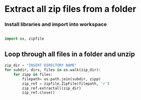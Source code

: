 
# Extract all zip files from a folder

### Install libraries and import into workspace


```python

import os, zipfile

```

## Loop through all files in a folder and unzip 


```python
zip_dir = "INSERT DIRECTORY NAME"   
for subdir, dirs, files in os.walk(zip_dir):
    for zipp in files:
        filepath= os.path.join(subdir, zipp)
        zip_ref = zipfile.ZipFile(filepath, 'r')
        zip_ref.extractall(zip_dir)
        zip_ref.close()
```
